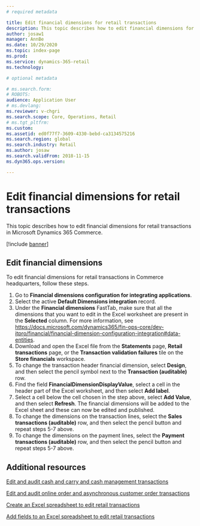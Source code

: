 ```yaml
---
# required metadata

title: Edit financial dimensions for retail transactions
description: This topic describes how to edit financial dimensions for retail transactions in Microsoft Dynamics 365 Commerce.
author: josaw1
manager: AnnBe
ms.date: 10/29/2020
ms.topic: index-page
ms.prod: 
ms.service: dynamics-365-retail
ms.technology: 

# optional metadata

# ms.search.form: 
# ROBOTS: 
audience: Application User
# ms.devlang: 
ms.reviewer: v-chgri
ms.search.scope: Core, Operations, Retail
# ms.tgt_pltfrm: 
ms.custom: 
ms.assetid: ed0f77f7-3609-4330-bebd-ca3134575216
ms.search.region: global
ms.search.industry: Retail
ms.author: josaw
ms.search.validFrom: 2018-11-15
ms.dyn365.ops.version: 

---
```

# Edit financial dimensions for retail transactions

This topic describes how to edit financial dimensions for retail transactions in Microsoft Dynamics 365 Commerce.

[!include [banner](../includes/banner.md)]

## Edit financial dimensions

To edit financial dimensions for retail transactions in Commerce headquarters, follow these steps.

1. Go to **Financial dimensions configuration for integrating applications**.
1. Select the active **Default Dimensions integration** record.
1. Under the **Financial dimensions** FastTab, make sure that all the dimensions that you want to edit in the Excel worksheet are present in the **Selected** column. For more information, see https://docs.microsoft.com/dynamics365/fin-ops-core/dev-itpro/financial/financial-dimension-configuration-integration#data-entities.
1. Download and open the Excel file from the **Statements** page, **Retail transactions** page, or the **Transaction validation failures** tile on the **Store financials** workspace.   
1. To change the transaction header financial dimension, select **Design**, and then select the pencil symbol next to the **Transaction (auditable)** row.
1. Find the field **FinancialDimensionDisplayValue**, select a cell in the header part of the Excel worksheet, and then select **Add label**.
1. Select a cell below the cell chosen in the step above, select **Add Value**, and then select **Refresh**. The financial dimensions will be added to the Excel sheet and these can now be edited and published.
1. To change the dimensions on the transaction lines, select the **Sales transactions (auditable)** row, and then select the pencil button and repeat steps 5-7 above.
1. To change the dimensions on the payment lines, select the **Payment transactions (auditable)** row, and then select the pencil button and repeat steps 5-7 above.

## Additional resources

[Edit and audit cash and carry and cash management transactions](edit-cash-trans.md)

[Edit and audit online order and asynchronous customer order transactions](edit-order-trans.md)

[Create an Excel spreadsheet to edit retail transactions](create-excel-edit.md)

[Add fields to an Excel spreadsheet to edit retail transactions](add-fields-excel.md)
